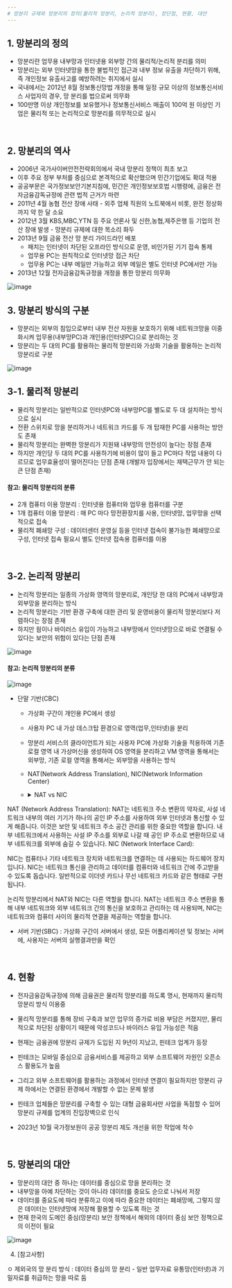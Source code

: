 ```yaml
---
# 망분리 규제와 망분리의 정의(물리적 망분리, 논리적 망분리), 장단점, 현황, 대안
---
```


## 1. 망분리의 정의
- 망분리란 업무용 내부망과 인터넷용 외부망 간의 물리적/논리적 분리를 의미
- 망분리는 외부 인터넷망을 통한 불법적인 접근과 내부 정보 유출을 차단하기 위해, 즉 개인정보 유출사고를 예방하려는 취지에서 실시
- 국내에서는 2012년 8월 정보통신망법 개정을 통해 일정 규모 이상의 정보통신서비스 사업자의 경우, 망 분리를 법으로써 의무화
- 100만명 이상 개인정보를 보유했거나 정보통신서비스 매출이 100억 원 이상인 기업은 물리적 또는 논리적으로 망분리를 의무적으로 실시
<br/>


## 2. 망분리의 역사
- 2006년 국가사이버안전전략회의에서 국내 망분리 정책이 최초 보고
- 이후 주요 정부 부처를 중심으로 본격적으로 확산했으며 민간기업에도 확대 적용
- 공공부문은 국가정보보안기본지침에, 민간은 개인정보보호법 시행령에, 금융은 전자금융감독규정에 관련 법적 근거가 마련
- 2011년 4월 농협 전산 장애 사태 - 외주 업체 직원의 노트북에서 비롯, 완전 정상화까지 약 한 달 소요
- 2012년 3월 KBS,MBC,YTN 등 주요 언론사 및 신한,농협,제주은행 등 기업의 전산 장애 발생 - 망분리 규제에 대한 목소리 화두
- 2013년 9월 금융 전산 망 분리 가이드라인 배포
  - 패치는 인터넷이 차단된 오프라인 방식으로 운영, 비인가된 기기 접속 통제
  - 업무용 PC는 원칙적으로 인터넷망 접근 차단
  - 업무용 PC는 내부 메일만 가능하고 외부 메일은 별도 인터넷 PC에서만 가능
- 2013년 12월 전자금융감독규정을 개정을 통한 망분리 의무화
  
![image](https://github.com/jeonseongjae98/cs-study/assets/114549688/cf5e42eb-1fcf-4d5b-99df-984c6eb53f21)
<br/>


## 3. 망분리 방식의 구분
- 망분리는 외부의 침입으로부터 내부 전산 자원을 보호하기 위해 네트워크망을 이중화시켜 
  업무용(내부망PC)과 개인용(인터넷PC)으로 분리하는 것
- 망분리는 두 대의 PC를 활용하는 물리적 망분리와 
  가상화 기술을 활용하는 논리적 망분리로 구분

![image](https://github.com/jeonseongjae98/cs-study/assets/114549688/1d6c09a9-7394-4c87-ad8b-fdcc9f539283)



## 3-1. 물리적 망분리
- 물리적 망분리는 일반적으로 인터넷PC와 내부망PC를 별도로 두 대 설치하는 방식으로 실시
- 전환 스위치로 망을 분리하거나 네트워크 카드를 두 개 탑재한 PC를 사용하는 방안도 존재
- 물리적 망분리는 완벽한 망분리가 지원돼 내부망의 안전성이 높다는 장점 존재
- 하지만 개인당 두 대의 PC를 사용하기에 비용이 많이 들고 PC마다 작업 내용이 다르므로 업무효율성이 떨어진다는 단점 존재 (개발자 입장에서는 재택근무가 안 되는 큰 단점 존재)


#### 참고: 물리적 망분리의 분류
- 2개 컴퓨터 이용 망분리 : 인터넷용 컴퓨터와 업무용 컴퓨터를 구분
- 1개 컴퓨터 이용 망분리 : 매 PC 마다 망전환장치를 사용, 인터넷망, 업무망을 선택적으로 접속
- 물리적 폐쇄망 구성 : 데이터센터 운영실 등을 인터넷 접속이 불가능한 폐쇄망으로 구성, 인터넷 접속 필요시 별도 인터넷 접속용 컴퓨터를 이용
<br/>


## 3-2. 논리적 망분리
- 논리적 망분리는 일종의 가상화 영역의 망분리로, 개인당 한 대의 PC에서 내부망과 외부망을 분리하는 방식
- 논리적 망분리는 기반 환경 구축에 대한 관리 및 운영비용이 물리적 망분리보다 저렴하다는 장점 존재
- 하지만 웜이나 바이러스 유입이 가능하고 내부망에서 인터넷망으로 바로 연결될 수 있다는 보안의 위험이 있다는 단점 존재

![image](https://github.com/jeonseongjae98/cs-study/assets/114549688/5e203cee-c46d-44e2-9d77-cb59519e3656)


#### 참고: 논리적 망분리의 분류
![image](https://github.com/jeonseongjae98/cs-study/assets/114549688/ccdae8ad-d9e6-4055-a6a2-35110f449b2c)
- 단말 기반(CBC)
  - 가상화 구간이 개인용 PC에서 생성
  - 사용자 PC 내 가상 데스크탑 환경으로 영역(업무,인터넷)을 분리
  - 망분리 서비스의 클라이언트가 되는 사용자 PC에 가상화 기술을 적용하여
    기존 로컬 영역 내 가상머신을 생성하여 OS 영역을 분리하고
    VM 영역을 통해서는 외부망, 기존 로컬 영역을 통해서는 외부망을 사용하는 방식
  - NAT(Network Address Translation), NIC(Network Information Center)
  - <details>
    <summary>NAT vs NIC</summary>
    <div markdown="1">

    텍스트 , 이미지 등등 입력

    </div>
    </details>

NAT (Network Address Translation):
NAT는 네트워크 주소 변환의 약자로, 사설 네트워크 내부의 여러 기기가 하나의 공인 IP 주소를 사용하여 외부 인터넷과 통신할 수 있게 해줍니다.
이것은 보안 및 네트워크 주소 공간 관리를 위한 중요한 역할을 합니다. 내부 네트워크에서 사용하는 사설 IP 주소를 외부로 나갈 때 공인 IP 주소로 변환하므로 내부 네트워크를 외부에 숨길 수 있습니다.
NIC (Network Interface Card):

NIC는 컴퓨터나 기타 네트워크 장치와 네트워크를 연결하는 데 사용되는 하드웨어 장치입니다.
NIC는 네트워크 통신을 관리하고 데이터를 컴퓨터와 네트워크 간에 주고받을 수 있도록 돕습니다. 일반적으로 이더넷 카드나 무선 네트워크 카드와 같은 형태로 구현됩니다.

논리적 망분리에서 NAT와 NIC는 다른 역할을 합니다. NAT는 네트워크 주소 변환을 통해 내부 네트워크와 외부 네트워크 간의 통신을 보호하고 관리하는 데 사용되며, NIC는 네트워크와 컴퓨터 사이의 물리적 연결을 제공하는 역할을 합니다.

- 서버 기반(SBC) : 가상화 구간이 서버에서 생성, 모든 어플리케이션 및 정보는 서버에, 사용자는 서버의 실행결과만을 확인


<br/>


## 4. 현황
- 전자금융감독규정에 의해 금융권은 물리적 망분리를 하도록 명시, 현재까지 물리적 망분리 방식 이용중
- 물리적 망분리를 통해 장비 구축과 보안 업무의 증가로 비용 부담은 커졌지만, 
  물리적으로 차단된 상황이기 때문에 악성코드나 바이러스 유입 가능성은 적음
- 현재는 금융권에 망분리 규제가 도입된 지 9년이 지났고, 핀테크 업계가 등장
- 핀테크는 모바일 중심으로 금융서비스를 제공하고 외부 소프트웨어 자원인 오픈소스 활용도가 높음
- 그리고 외부 소프트웨어를 활용하는 과정에서 인터넷 연결이 필요하지만 망분리 규제 하에서는 연결된 환경에서 개발할 수 없는 문제 발생
- 핀테크 업체들은 망분리를 구축할 수 있는 대형 금융회사만 사업을 독점할 수 있어 망분리 규제를 업계의 진입장벽으로 인식

- 2023년 10월 국가정보원이 공공 망분리 제도 개선을 위한 작업에 착수
<br/>


## 5. 망분리의 대안
- 망분리의 대안 중 하나는 데이터를 중심으로 망을 분리하는 것
- 내부망을 아예 차단하는 것이 아니라 데이터를 중요도 순으로 나눠서 저장
- 데이터를 중요도에 따라 분류하고 이에 따라 중요한 데이터는 폐쇄망에, 그렇지 않은 데이터는 인터넷망에 저장해 활용할 수 있도록 하는 것
- 현재 한국의 도메인 중심(망분리) 보안 정책에서 해외의 데이터 중심 보안 정책으로의 이전이 필요


![image](https://github.com/jeonseongjae98/cs-study/assets/114549688/9b882f3e-1876-4517-a597-fbc725d94dc7)




4. [참고사항]

  ㅇ 제외국의 망 분리 방식 : 데이터 중심의 망 분리
     - 일반 업무자료 유통망(인터넷)과 기밀자료를 취급하는 망을 따로 둠

